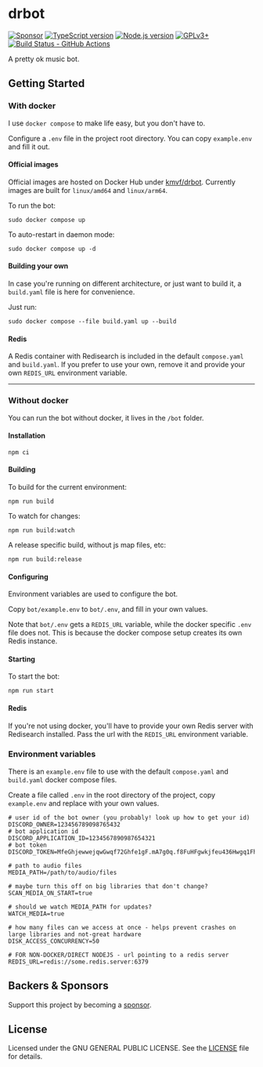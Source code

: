 # drbot

[![Sponsor][sponsor-badge]][sponsor]
[![TypeScript version][ts-badge]][typescript-5-4]
[![Node.js version][nodejs-badge]][nodejs]
[![GPLv3+][license-badge]][license]
[![Build Status - GitHub Actions][gha-badge]][gha-ci]

A pretty ok music bot.

## Getting Started

### With docker

I use `docker compose` to make life easy, but you don't have to.

Configure a `.env` file in the project root directory. You can copy `example.env` and fill it out.

#### Official images

Official images are hosted on Docker Hub under [kmvf/drbot](https://hub.docker.com/r/kmvf/drbot). Currently images are built for `linux/amd64` and `linux/arm64`.

To run the bot:
```shell
sudo docker compose up
```

To auto-restart in daemon mode:
```shell
sudo docker compose up -d
```

#### Building your own

In case you're running on different architecture, or just want to build it, a `build.yaml` file is here for convenience.

Just run:
```shell
sudo docker compose --file build.yaml up --build
```

#### Redis

A Redis container with Redisearch is included in the default `compose.yaml` and `build.yaml`. If you prefer to use your own, remove it and provide your own `REDIS_URL` environment variable.

-----

### Without docker

You can run the bot without docker, it lives in the `/bot` folder.

#### Installation

```shell
npm ci
```

#### Building

To build for the current environment:
```shell
npm run build
```

To watch for changes:
```shell
npm run build:watch
```

A release specific build, without js map files, etc:
```shell
npm run build:release
```

#### Configuring

Environment variables are used to configure the bot.

Copy `bot/example.env` to `bot/.env`, and fill in your own values.

Note that `bot/.env` gets a `REDIS_URL` variable, while the docker specific `.env` file does not. This is because the docker compose setup creates its own Redis instance.

#### Starting

To start the bot:
```shell
npm run start
```

#### Redis

If you're not using docker, you'll have to provide your own Redis server with Redisearch installed. Pass the url with the `REDIS_URL` environment variable.

### Environment variables

There is an `example.env` file to use with the default `compose.yaml` and `build.yaml` docker compose files.

Create a file called `.env` in the root directory of the project, copy `example.env` and replace with your own values.

```dotenv
# user id of the bot owner (you probably! look up how to get your id)
DISCORD_OWNER=123456789098765432
# bot application id
DISCORD_APPLICATION_ID=1234567890987654321
# bot token
DISCORD_TOKEN=MfeGhjewwejqwGwqf72Ghfe1gF.mA7g0q.f8FuHFgwkjfeu436Hwgq1Fh8A9FE_a08fg3gH1

# path to audio files
MEDIA_PATH=/path/to/audio/files

# maybe turn this off on big libraries that don't change?
SCAN_MEDIA_ON_START=true

# should we watch MEDIA_PATH for updates?
WATCH_MEDIA=true

# how many files can we access at once - helps prevent crashes on large libraries and not-great hardware
DISK_ACCESS_CONCURRENCY=50

# FOR NON-DOCKER/DIRECT NODEJS - url pointing to a redis server
REDIS_URL=redis://some.redis.server:6379
```

## Backers & Sponsors

Support this project by becoming a [sponsor][sponsor].

## License

Licensed under the GNU GENERAL PUBLIC LICENSE. See the [LICENSE](https://github.com/floticerus/drbot/blob/main/LICENSE) file for details.

[ts-badge]: https://img.shields.io/badge/TypeScript-5.4-blue.svg
[nodejs-badge]: https://img.shields.io/badge/Node.js->=%2020.9-blue.svg
[nodejs]: https://nodejs.org/dist/latest-v20.x/docs/api/
[gha-badge]: https://github.com/floticerus/drbot/actions/workflows/nodejs.yml/badge.svg
[gha-ci]: https://github.com/floticerus/drbot/actions/workflows/nodejs.yml
[typescript]: https://www.typescriptlang.org/
[typescript-5-4]: https://devblogs.microsoft.com/typescript/announcing-typescript-5-4/
[license-badge]: https://img.shields.io/badge/license-GPLv3+-blue.svg
[license]: https://github.com/floticerus/drbot/blob/main/LICENSE
[sponsor-badge]: https://img.shields.io/badge/♥-Sponsor-fc0fb5.svg
[sponsor]: https://github.com/sponsors/floticerus
[jest]: https://facebook.github.io/jest/
[eslint]: https://github.com/eslint/eslint
[prettier]: https://prettier.io
[gh-actions]: https://github.com/features/actions
[repo-template-action]: https://github.com/floticerus/drbot/generate
[esm]: https://developer.mozilla.org/en-US/docs/Web/JavaScript/Guide/Modules
[sindresorhus-esm]: https://gist.github.com/sindresorhus/a39789f98801d908bbc7ff3ecc99d99c
[nodejs-esm]: https://nodejs.org/docs/latest-v16.x/api/esm.html
[ts47-esm]: https://devblogs.microsoft.com/typescript/announcing-typescript-4-7/#esm-nodejs
[editorconfig]: https://editorconfig.org
